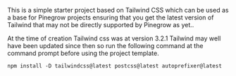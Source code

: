 This is a simple starter project based on Tailwind CSS which can be used as a base for Pinegrow projects ensuring that you get the latest version of Tailwind that may not be directly supported by Pinegrow as yet..

At the time of creation Tailwind css was at version 3.2.1  Tailwind may well have been updated since then so run the following command at the command prompt before using the project template.

```npm install -D tailwindcss@latest postcss@latest autoprefixer@latest```